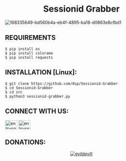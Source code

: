 <h1 align="center">Sessionid Grabber</h1>

![168335649-bd560b4a-eb4f-4895-ba18-d0863e8cfbd1](https://user-images.githubusercontent.com/88463490/169566482-52da65e7-6d8f-47e0-bfae-cc0c7d9e8bd0.png)

## REQUIREMENTS

```
$ pip install os
$ pip install colorama
$ pip install requests
```
## INSTALLATION [Linux]:
```
$ git clone https://github.com/8sp/Sessionid-Grabber
$ cd Sessionid-Grabber
$ cd src
$ python3 sessionid-grabber.py
```
## CONNECT WITH US:

<a href="https://instagram.com/entrysquad" target="blank"><img align="center" src="https://raw.githubusercontent.com/rahuldkjain/github-profile-readme-generator/master/src/images/icons/Social/instagram.svg" alt="entrysquad" height="30" width="40" /></a>
<a href="https://t.me/overexcited" target="blank"><img align="center" src="https://upload.wikimedia.org/wikipedia/commons/8/82/Telegram_logo.svg" alt="entrysquad" height="30" width="40" /></a></a>
## DONATIONS:

<p align="center">
<a href="https://www.paypal.me/donate2null"><img title="evildevill" src="https://camo.githubusercontent.com/ae8af018f80649f3d379eb23dbf59acceaffa24e/68747470733a2f2f6c69626572617061792e636f6d2f6173736574732f776964676574732f646f6e6174652e737667"></a>
</p>

